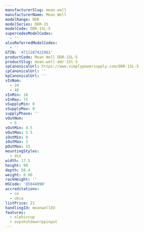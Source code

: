 ```yaml
---
manufacturerSlug: mean-well
manufacturerName: Mean Well
modelRange: DDR
modelSeries: DDR-15
modelCode: DDR-15L-5
supercedesModelCodes:
  - ''
alsoReferredModelCodes:
  - ''
GTIN: '4711287422961'
productCode: Mean Well DDR-15L-5
productSlug: mean-well-ddr-15l-5
spCanonicalUrl: https://www.simplypowersupply.com/DDR-15L-5
cpCanonicalUrl: ''
kpCanonicalUrl: ''
vInNom:
  - 24
  - 48
vInMin: 18
vInMax: 75
vSupplyMin: 0
vSupplyMax: 0
supplyPhase: ''
vOutNom:
  - 5
vOutMin: 4.5
vOutMax: 5.5
iOutMin: 0
iOutMax: 3
pOutMax: 15
mountingStyles:
  - din
width: 17.5
height: 90
depth: 58.4
weight: 0.08
rackHeight: ''
HSCode: '85044090'
accreditations:
  - ce
  - ukca
listPrice: 21
handlingId: meanwellEU
features:
  - olphiccup
  - ovpshutdownrppinput
---
```


